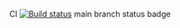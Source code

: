 CI [![Build status](https://ci.appveyor.com/api/projects/status/y58ass77eddx0gaj?svg=true)](https://ci.appveyor.com/project/Ekaterina7121994/patternsdatechange)
main branch status badge
